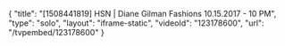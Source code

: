 {
    "title": "[1508441819] HSN | Diane Gilman Fashions 10.15.2017 - 10 PM",
    "type": "solo",
    "layout": "iframe-static",
    "videoId": "123178600",
    "url": "\/tvpembed\/123178600"
}